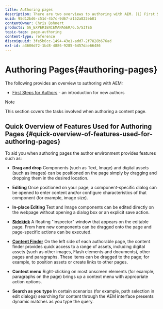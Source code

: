 ```yaml
---
title: Authoring pages
description: There are two overviews to authoring with AEM. (1) First Steps for Authors - an introduction for new authors, and (2) Quick Guide to Authoring Pages - a quick guide (high-level) to the main actions.
uuid: 95d12bd6-c51d-4b7c-9d67-a152a822eb01
contentOwner: Chris Bohnert
products: SG_EXPERIENCEMANAGER/6.5/SITES
topic-tags: page-authoring
content-type: reference
discoiquuid: 3fe5b6cc-1494-43e1-add7-2f7828b676ad
exl-id: a3606d72-1bd8-4886-9285-6457dae66486
---
```

# Authoring Pages{#authoring-pages}

The following provides an overview to authoring with AEM:

* [First Steps for Authors](/help/sites-classic-ui-authoring/classic-page-author-first-steps.md) - an introduction for new authors

>[!NOTE]
>
>This section covers the tasks involved when authoring a content page. <!-- There are many additional features closely related to page authoring, these are covered under [Site and Page Features](/sites-classic-ui-authoring/classic-feature.md). -->

## Quick Overview of Features Used for Authoring Pages {#quick-overview-of-features-used-for-authoring-pages}

To aid you when authoring pages the author environment provides features such as:

* **Drag and drop**
  Components (such as Text, Image) and digital assets (such as images) can be positioned on the page simply by dragging and dropping them in the desired location.

* **Editing**
  Once positioned on your page, a component-specific dialog can be opened to enter content and/or configure characteristics of that component (for example, image size).

* **In-place Editing**
  Text and Image components can be edited directly on the webpage without opening a dialog box or an explicit save action.

* **[Sidekick](/help/sites-classic-ui-authoring/classic-page-author-env-tools.md#sidekickclassicui)**
  A floating "inspector" window that appears on the editable page. From here new components can be dragged onto the page and page-specific actions can be executed.

* **[Content Finder](/help/sites-classic-ui-authoring/classic-page-author-env-tools.md#thecontentfinderclassicui)**
  On the left side of each authorable page, the content finder provides quick access to a range of assets, including digital assets (such as other images, Flash elements and documents), other pages and paragraphs. These items can be dragged to the page; for example, to position assets or create links to other pages.

* **Context menu**
  Right-clicking on most onscreen elements (for example, paragraphs on the page) brings up a context menu with appropriate action options.

* **Search as you type**
  In certain scenarios (for example, path selection in edit dialogs) searching for content through the AEM interface presents dynamic matches as you type the query.
